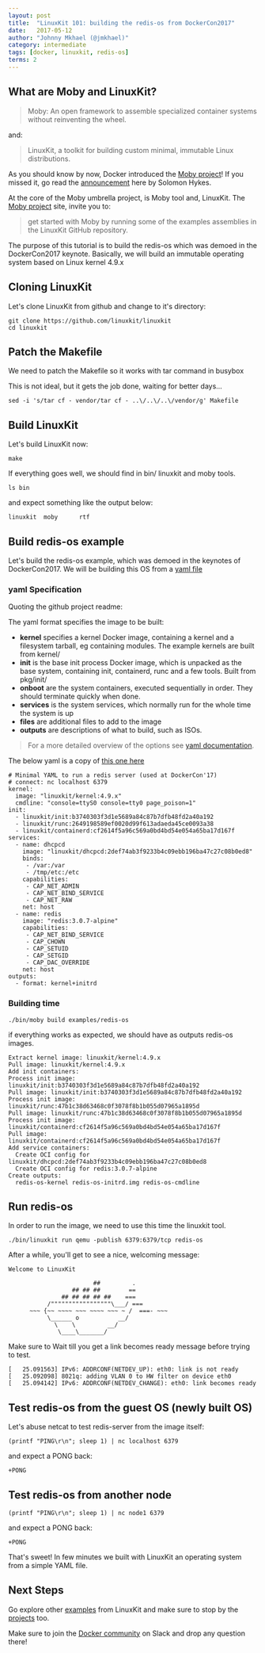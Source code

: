 ```yaml
---
layout: post
title:  "LinuxKit 101: building the redis-os from DockerCon2017"
date:   2017-05-12
author: "Johnny Mkhael (@jmkhael)"
category: intermediate
tags: [docker, linuxkit, redis-os]
terms: 2
---
```


## What are Moby and LinuxKit?
>Moby: An open framework to assemble specialized container systems without reinventing the wheel.

and:
>LinuxKit, a toolkit for building custom minimal, immutable Linux distributions.

As you should know by now, Docker introduced the [Moby project](http://mobyproject.org/)!
If you missed it, go read the [announcement](https://blog.docker.com/2017/04/introducing-the-moby-project/) here by Solomon Hykes.

At the core of the Moby umbrella project, is Moby tool and, LinuxKit.
The [Moby project](http://mobyproject.org/) site, invite you to:
>get started with Moby by running some of the examples assemblies in the LinuxKit GitHub repository.

The purpose of this tutorial is to build the redis-os which was demoed in the DockerCon2017 keynote.
Basically, we will build an immutable operating system based on Linux kernel 4.9.x

## Cloning LinuxKit

Let's clone LinuxKit from github and change to it's directory:
```.term1
git clone https://github.com/linuxkit/linuxkit  
cd linuxkit
```
## Patch the Makefile

We need to patch the Makefile so it works with tar command in busybox

This is not ideal, but it gets the job done, waiting for better days...
```.term1
sed -i 's/tar cf - vendor/tar cf - ..\/..\/..\/vendor/g' Makefile  
```

## Build LinuxKit
Let's build LinuxKit now:
```.term1
make
```
If everything goes well, we should find in bin/ linuxkit and moby tools.

```.term1
ls bin
```
and expect something like the output below:
```
linuxkit  moby      rtf
```

## Build redis-os example

Let's build the redis-os example, which was demoed in the keynotes of DockerCon2017.
We will be building this OS from a [yaml file](https://github.com/linuxkit/linuxkit/blob/master/examples/redis-os.yml)

### yaml Specification

Quoting the github project readme:

The yaml format specifies the image to be built:
* **kernel** specifies a kernel Docker image, containing a kernel and a filesystem tarball, eg containing modules. The example kernels are built from kernel/
* **init** is the base init process Docker image, which is unpacked as the base system, containing init, containerd, runc and a few tools. Built from pkg/init/
* **onboot** are the system containers, executed sequentially in order. They should terminate quickly when done.
* **services** is the system services, which normally run for the whole time the system is up
* **files** are additional files to add to the image
* **outputs** are descriptions of what to build, such as ISOs.
> For a more detailed overview of the options see [yaml documentation](https://github.com/linuxkit/linuxkit/blob/master/docs/yaml.md).

The below yaml is a copy of [this one here](https://github.com/linuxkit/linuxkit/blob/master/examples/redis-os.yml)
```
# Minimal YAML to run a redis server (used at DockerCon'17)
# connect: nc localhost 6379
kernel:
  image: "linuxkit/kernel:4.9.x"
  cmdline: "console=ttyS0 console=tty0 page_poison=1"
init:
  - linuxkit/init:b3740303f3d1e5689a84c87b7dfb48fd2a40a192
  - linuxkit/runc:2649198589ef0020d99f613adaeda45ce0093a38
  - linuxkit/containerd:cf2614f5a96c569a0bd4bd54e054a65ba17d167f
services:
  - name: dhcpcd
    image: "linuxkit/dhcpcd:2def74ab3f9233b4c09ebb196ba47c27c08b0ed8"
    binds:
     - /var:/var
     - /tmp/etc:/etc
    capabilities:
     - CAP_NET_ADMIN
     - CAP_NET_BIND_SERVICE
     - CAP_NET_RAW
    net: host
  - name: redis
    image: "redis:3.0.7-alpine"
    capabilities:
     - CAP_NET_BIND_SERVICE
     - CAP_CHOWN
     - CAP_SETUID
     - CAP_SETGID
     - CAP_DAC_OVERRIDE
    net: host
outputs:
  - format: kernel+initrd
```

### Building time
```.term1
./bin/moby build examples/redis-os
```

if everything works as expected, we should have as outputs redis-os images.

```
Extract kernel image: linuxkit/kernel:4.9.x
Pull image: linuxkit/kernel:4.9.x
Add init containers:
Process init image: linuxkit/init:b3740303f3d1e5689a84c87b7dfb48fd2a40a192
Pull image: linuxkit/init:b3740303f3d1e5689a84c87b7dfb48fd2a40a192
Process init image: linuxkit/runc:47b1c38d63468c0f3078f8b1b055d07965a1895d
Pull image: linuxkit/runc:47b1c38d63468c0f3078f8b1b055d07965a1895d
Process init image: linuxkit/containerd:cf2614f5a96c569a0bd4bd54e054a65ba17d167f
Pull image: linuxkit/containerd:cf2614f5a96c569a0bd4bd54e054a65ba17d167f
Add service containers:
  Create OCI config for linuxkit/dhcpcd:2def74ab3f9233b4c09ebb196ba47c27c08b0ed8
  Create OCI config for redis:3.0.7-alpine
Create outputs:
  redis-os-kernel redis-os-initrd.img redis-os-cmdline
```

## Run redis-os

In order to run the image, we need to use this time the linuxkit tool.

```.term1
./bin/linuxkit run qemu -publish 6379:6379/tcp redis-os
```

After a while, you'll get to see a nice, welcoming message:
```
Welcome to LinuxKit

                        ##         .
                  ## ## ##        ==
               ## ## ## ## ##    ===
           /"""""""""""""""""\___/ ===
      ~~~ {~~ ~~~~ ~~~ ~~~~ ~~~ ~ /  ===- ~~~
           \______ o           __/
             \    \         __/
              \____\_______/
```

Make sure to Wait till you get a link becomes ready message before trying to test.

```
[   25.091563] IPv6: ADDRCONF(NETDEV_UP): eth0: link is not ready
[   25.092098] 8021q: adding VLAN 0 to HW filter on device eth0
[   25.094142] IPv6: ADDRCONF(NETDEV_CHANGE): eth0: link becomes ready
```

## Test redis-os from the guest OS (newly built OS)

Let's abuse netcat to test redis-server from the image itself:

```.term1
(printf "PING\r\n"; sleep 1) | nc localhost 6379
```
and expect a PONG back:
```
+PONG
```
## Test redis-os from another node
```.term2
(printf "PING\r\n"; sleep 1) | nc node1 6379
```
and expect a PONG back:
```
+PONG
```

That's sweet! In few minutes we built with LinuxKit an operating system from a simple YAML file.

## Next Steps

Go explore other [examples](https://github.com/linuxkit/linuxkit/tree/master/examples) from LinuxKit and make sure to stop by the [projects](https://github.com/linuxkit/linuxkit/tree/master/projects) too.

Make sure to join the [Docker community](https://community.docker.com/registrations/groups/4316) on Slack and drop any question there!
